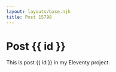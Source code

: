 ```yaml
---
layout: layouts/base.njk
title: Post 15798
---
```


# Post {{ id }}

This is post {{ id }} in my Eleventy project.
